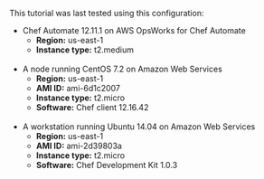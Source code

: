 This tutorial was last tested using this configuration:

* Chef Automate 12.11.1 on AWS OpsWorks for Chef Automate
  * **Region:** us-east-1
  * **Instance type:** t2.medium
<br /><br />
* A node running CentOS 7.2 on Amazon Web Services
  * **Region:** us-east-1
  * **AMI ID:** ami-6d1c2007
  * **Instance type:** t2.micro
  * **Software:** Chef client 12.16.42
<br /><br />
* A workstation running Ubuntu 14.04 on Amazon Web Services
  * **Region:** us-east-1
  * **AMI ID:** ami-2d39803a
  * **Instance type:** t2.micro
  * **Software:** Chef Development Kit 1.0.3
